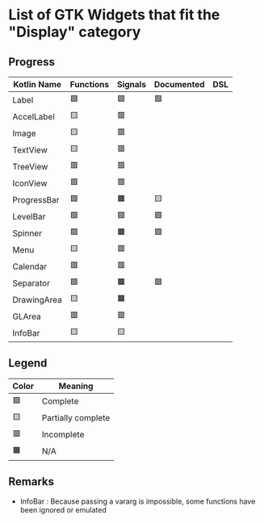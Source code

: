 # List of GTK Widgets that fit the "Display" category

## Progress
| Kotlin Name         | Functions | Signals   | Documented    | DSL |
| ------------------- | --------- | --------- | ------------- | --- |
| Label         | 🟩 | 🟩 | 🟩
| AccelLabel    | 🟨 | 🟥 |
| Image         | 🟨 | 🟥 |
| TextView      | 🟨 | 🟥 |
| TreeView      | 🟥 | 🟥 |
| IconView      | 🟥 | 🟥 |
| ProgressBar   | 🟩 | 🟫 | 🟨 
| LevelBar      | 🟩 | 🟩 | 🟩
| Spinner       | 🟩 | 🟫 | 🟩
| Menu          | 🟨 | 🟥 |
| Calendar      | 🟥 | 🟥 |
| Separator     | 🟩 | 🟫 | 🟩
| DrawingArea   | 🟨 | 🟫 |
| GLArea        | 🟥 | 🟥 |
| InfoBar       | 🟨 | 🟨 |

## Legend
| Color | Meaning             |
| ----- | ------------------- |
| 🟩    | Complete            |
| 🟨    | Partially complete  |
| 🟥    | Incomplete          |
| 🟫    | N/A                 |

## Remarks
- InfoBar : Because passing a vararg is impossible, some functions have been ignored or emulated
